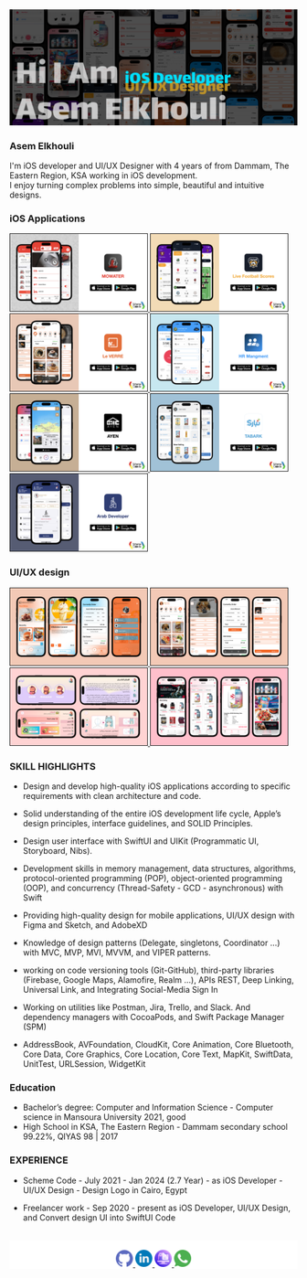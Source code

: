 
<div align="left">
  <a href="https://asemelkhouli20.github.io/Portafolio">
    <img src="images/Main.png" >
  </a>

  ### Asem Elkhouli

  <p align="left">
    I'm iOS developer and UI/UX Designer with 4 years of from Dammam, The Eastern Region, KSA working in iOS development.
 <br/>
    I enjoy turning complex problems into simple, beautiful and intuitive designs.
  </p>
</div>

### iOS Applications

<div>
    <a href="https://www.youtube.com/watch?v=O0htvphYg3o" target="_blank">
    <img src="images/MowaterApp.png" width="240" border="1" />
    </a>
     <a href="https://www.youtube.com/watch?v=AgA6eHxVKuM" target="_blank">
    <img src="images/Football.png" width="240" border="1" />
    </a>
     <a href="https://www.youtube.com/watch?v=BQyuobUTsSs" target="_blank">
    <img src="images/LeverreDetails.png" width="240" border="1" />
    </a>
    <a href="https://www.youtube.com/watch?v=2Rc8iPPRkOo" target="_blank">
    <img src="images/HRAppDetails.png" width="240" border="1" />
    </a>
    <a href="https://www.youtube.com/watch?v=FWLRyLK9KB0" target="_blank">
    <img src="images/AyenDetails.png" width="240" border="1" />
    </a>
    <a href="https://www.youtube.com/watch?v=MeArsQlocdM" target="_blank">
    <img src="images/TabarkDetails.png" width="240" border="1"  />
    </a>
    <a href="https://www.youtube.com/watch?v=V-aV_CiY4mg" target="_blank">
    <img src="images/ArabDeveloper.png" width="240" border="1"  />
    </a>
    
</div>


### UI/UX design

<div>
    <a href="https://www.behance.net/gallery/187486089/Le-Verre" target="_blank">
    <img src="images/LeverreDesign.png" width="240" border="1"  />
    </a>
    <a href="https://www.behance.net/gallery/187487179/Leverre" target="_blank">
    <img src="images/leverreFinal.png" width="240" border="1"  />
    </a>
    <a href="https://www.behance.net/gallery/185362831/Lolo" target="_blank">
    <img src="images/Lolo.png" width="240" border="1"  />
    </a>
    <a href="https://www.behance.net/gallery/187647985/POS-System" target="_blank">
    <img src="images/Pos.png" width="240" border="1"  />
    </a>
</div>

### SKILL HIGHLIGHTS
- Design and develop high-quality iOS applications according to specific requirements with clean architecture and code.
- Solid understanding of the entire iOS development life cycle, Apple’s design principles, interface guidelines, and SOLID Principles.
- Design user interface with SwiftUI and UIKit (Programmatic UI, Storyboard, Nibs).
- Development skills in memory management, data structures, algorithms, protocol-oriented programming (POP), object-oriented
programming (OOP), and concurrency (Thread-Safety - GCD - asynchronous) with Swift
- Providing high-quality design for mobile applications, UI/UX design with Figma and Sketch, and AdobeXD
- Knowledge of design patterns (Delegate, singletons, Coordinator …) with MVC, MVP, MVI, MVVM, and VIPER patterns.

- working on code versioning tools (Git-GitHub), third-party libraries (Firebase, Google Maps, Alamofire, Realm …), APIs REST, Deep Linking, Universal Link, and Integrating Social-Media Sign In

- Working on utilities like Postman, Jira, Trello, and Slack. And dependency managers with CocoaPods, and Swift Package Manager
(SPM)

- AddressBook, AVFoundation, CloudKit, Core Animation, Core Bluetooth, Core Data, Core Graphics, Core Location, Core Text,
MapKit, SwiftData, UnitTest, URLSession, WidgetKit

### Education
- Bachelor’s degree: Computer and Information Science - Computer science in Mansoura University 2021, good
- High School in KSA, The Eastern Region - Dammam secondary school 99.22%, QIYAS 98 | 2017

### EXPERIENCE
- Scheme Code - July 2021 - Jan 2024 (2.7 Year) - as iOS Developer - UI/UX Design - Design Logo in Cairo, Egypt

- Freelancer work - Sep 2020 - present as iOS Developer, UI/UX Design, and Convert design UI into SwiftUI Code
<br/><br/>
<div style="background: white;" align="center">
<br/>
  <a href="https://github.com/asemelkhouli20">
    <img src='images/github.png'
    width='30ox' >
  </a>
  <a href="https://www.linkedin.com/in/https://www.linkedin.com/in/asem-elkhouli">
    <img src='images/linkedin.png' 
    width='30ox' >
  </a>
  <a href="https://asemelkhouli20.github.io/Portafolio">
    <img src='images/online-resume.png' 
    width='30ox' >
  </a>
   <a href="https://api.whatsapp.com/send/?phone=%2B966501786060&text&app_absent=0">
    <img src='images/whatsapp.png' 
    width='30ox' >
  </a>
  <br/>
</div>

<!--
**asemelkhouli20/asemelkhouli20** is a ✨ _special_ ✨ repository because its `README.md` (this file) appears on your GitHub profile.

Here are some ideas to get you started:

- 🔭 I’m currently working on ...
- 🌱 I’m currently learning ...
- 👯 I’m looking to collaborate on ...
- 🤔 I’m looking for help with ...
- 💬 Ask me about ...
- 📫 How to reach me: ...
- 😄 Pronouns: ...
- ⚡ Fun fact: ...
-->
